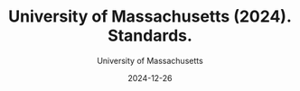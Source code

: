 ---
title: 'University of Massachusetts (2024). Standards.'
author: 'University of Massachusetts'
publisher: 'University of Massachusetts'
type: 'standards'
date: '2024-12-26'
projects:
    - All Standards With Us
url: 'https://guides.library.umass.edu/c.php?g=719645&p=5126968'
---